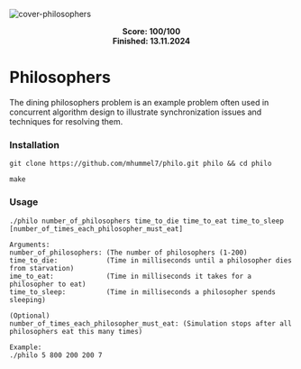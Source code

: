 ![cover-philosophers](https://github.com/user-attachments/assets/1a63d0e4-43d0-4b64-9ee6-a4e4ddfb7107)

<div align="center">
  <strong>Score: 100/100</strong><br>
  <strong>Finished: 13.11.2024</strong>
</div>

# Philosophers

The dining philosophers problem is an example problem often used in concurrent algorithm design to illustrate synchronization issues and techniques for resolving them.

### Installation

```plaintext
git clone https://github.com/mhummel7/philo.git philo && cd philo
```

```plaintext
make
```

### Usage
```plaintext
./philo number_of_philosophers time_to_die time_to_eat time_to_sleep [number_of_times_each_philosopher_must_eat]

Arguments:
number_of_philosophers: (The number of philosophers (1-200)
time_to_die:            (Time in milliseconds until a philosopher dies from starvation)
ime_to_eat:             (Time in milliseconds it takes for a philosopher to eat)
time_to_sleep:          (Time in milliseconds a philosopher spends sleeping)

(Optional)
number_of_times_each_philosopher_must_eat: (Simulation stops after all philosophers eat this many times)

Example:
./philo 5 800 200 200 7
```
    

